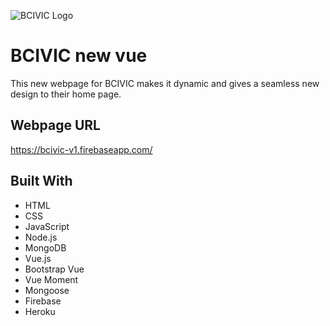 ![BCIVIC Logo](./assets/BCIVICLOGO1.png)
# BCIVIC new vue
This new webpage for BCIVIC makes it dynamic and gives a seamless new design
to their home page.

## Webpage URL
https://bcivic-v1.firebaseapp.com/

## Built With
- HTML
- CSS
- JavaScript
- Node.js
- MongoDB
- Vue.js
- Bootstrap Vue
- Vue Moment
- Mongoose
- Firebase
- Heroku
